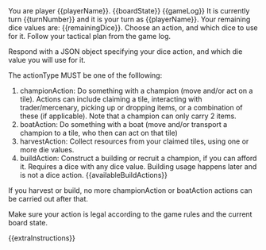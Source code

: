 <player-context>
You are player {{playerName}}.
</player-context>

<current-board-state>
{{boardState}}
</current-board-state>

<game-log>
{{gameLog}}
</game-log>

<turn-context>
It is currently turn {{turnNumber}} and it is your turn as {{playerName}}. Your remaining dice values are: {{remainingDice}}.
</turn-context>

<dice-action-request>
Choose an action, and which dice to use for it. Follow your tactical plan from the game log.

Respond with a JSON object specifying your dice action, and which die value you will use for it.

The actionType MUST be one of the folllowing:

1. championAction: Do something with a champion (move and/or act on a tile). Actions can include claiming a tile, interacting with trader/mercenary, picking up or dropping items, or a combination of these (if applicable). Note that a champion can only carry 2 items.
2. boatAction: Do something with a boat (move and/or transport a champion to a tile, who then can act on that tile)
3. harvestAction: Collect resources from your claimed tiles, using one or more die values.
4. buildAction: Construct a building or recruit a champion, if you can afford it. Requires a dice with any dice value. Building usage happens later and is not a dice action. {{availableBuildActions}}

If you harvest or build, no more championAction or boatAction actions can be carried out after that.

Make sure your action is legal according to the game rules and the current board state.
</dice-action-request>

{{extraInstructions}}
